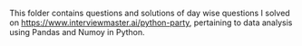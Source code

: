 This folder contains questions and solutions of day wise questions I solved on https://www.interviewmaster.ai/python-party, pertaining to data analysis using Pandas and Numoy in Python.
